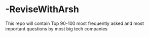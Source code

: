 # -ReviseWithArsh
This repo will contain Top 90-100 most frequently asked and most important questions by most big tech companies
